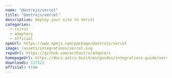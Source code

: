 ```yaml
---
name: "@astrojs/vercel"
title: "@astrojs/vercel"
description: Deploy your site to Vercel
categories:
  - css+ui
  - adapters
  - official
npmUrl: https://www.npmjs.com/package/@astrojs/vercel
image: /assets/integrations/vercel.svg
repoUrl: https://github.com/withastro/adapters
homepageUrl: https://docs.astro.build/en/guides/integrations-guide/vercel/
downloads: 117121
official: true
---
```


